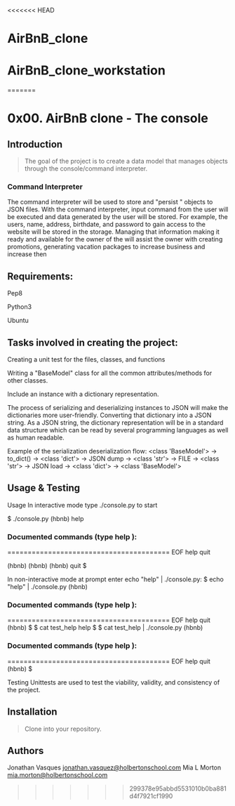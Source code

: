 <<<<<<< HEAD
# AirBnB_clone
# AirBnB_clone_workstation
=======
# 0x00. AirBnB clone - The console

## Introduction

> The goal of the project is to create a data model that manages objects through the console/command interpreter.  

### Command Interpreter

The command interpreter will be used to store and "persist " objects to JSON files.  With the command interpreter, input command from the user will be executed and data generated by the user will be stored.  For example, the users, name, address, birthdate, and password to gain access to the website will be stored in the storage. Managing that information making it ready and available for the owner of the will assist the owner with creating promotions, generating vacation packages to increase business and increase then 

## Requirements:

Pep8

Python3

Ubuntu 
 



## Tasks involved in creating the project:

Creating a unit test for the files, classes, and functions

Writing a "BaseModel" class for all the common attributes/methods for other classes.

Include an instance with a dictionary representation.  
     
The process of serializing and deserializing instances to JSON will make the dictionaries more user-friendly. Converting that dictionary into a JSON string.  As a JSON string, the dictionary representation will be in a standard data structure which can be read by several programming languages as well as human readable.  

Example of the serialization deserialization flow: 
<class 'BaseModel'> -> to_dict() -> <class 'dict'> -> JSON dump -> <class 'str'> -> FILE -> <class 'str'> -> JSON load -> <class 'dict'> -> <class 'BaseModel'>

                 
## Usage & Testing

Usage
In interactive mode type ./console.py to start 

$ ./console.py
(hbnb) help

### Documented commands (type help <topic>):
========================================
EOF  help  quit

(hbnb) 
(hbnb) 
(hbnb) quit
$


In non-interactive mode at prompt enter  echo "help" | ./console.py:
$ echo "help" | ./console.py
(hbnb)

### Documented commands (type help <topic>):
========================================
EOF  help  quit
(hbnb) 
$
$ cat test_help
help
$
$ cat test_help | ./console.py
(hbnb)

### Documented commands (type help <topic>):
========================================
EOF  help  quit
(hbnb) 
$

Testing
Unittests are used to test the viability, validity, and consistency of the project.

## Installation

> Clone into your repository.

## Authors 

Jonathan Vasques jonathan.vasquez@holbertonschool.com
Mia L Morton mia.morton@holbertonschool.com
>>>>>>> 299378e95abbd5531010b0ba881d4f7921cf1990
